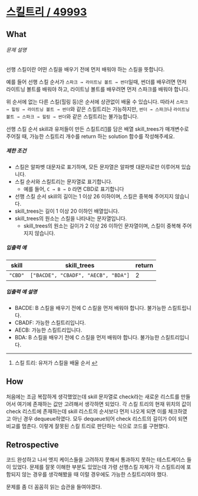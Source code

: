 # [스킬트리 / 49993](https://programmers.co.kr/learn/courses/30/lessons/49993?language=javascript)

## What

###### 문제 설명

선행 스킬이란 어떤 스킬을 배우기 전에 먼저 배워야 하는 스킬을 뜻합니다.

예를 들어 선행 스킬 순서가 `스파크 → 라이트닝 볼트 → 썬더`일때, 썬더를 배우려면 먼저 라이트닝 볼트를 배워야 하고, 라이트닝 볼트를 배우려면 먼저 스파크를 배워야 합니다.

위 순서에 없는 다른 스킬(힐링 등)은 순서에 상관없이 배울 수 있습니다. 따라서 `스파크 → 힐링 → 라이트닝 볼트 → 썬더`와 같은 스킬트리는 가능하지만, `썬더 → 스파크`나 `라이트닝 볼트 → 스파크 → 힐링 → 썬더`와 같은 스킬트리는 불가능합니다.

선행 스킬 순서 skill과 유저들이 만든 스킬트리[1](#fn1)를 담은 배열 skill_trees가 매개변수로 주어질 때, 가능한 스킬트리 개수를 return 하는 solution 함수를 작성해주세요.

##### 제한 조건

- 스킬은 알파벳 대문자로 표기하며, 모든 문자열은 알파벳 대문자로만 이루어져 있습니다.
- 스킬 순서와 스킬트리는 문자열로 표기합니다.
  - 예를 들어, `C → B → D` 라면 CBD로 표기합니다
- 선행 스킬 순서 skill의 길이는 1 이상 26 이하이며, 스킬은 중복해 주어지지 않습니다.
- skill_trees는 길이 1 이상 20 이하인 배열입니다.
- skill_trees의 원소는 스킬을 나타내는 문자열입니다.
  - skill_trees의 원소는 길이가 2 이상 26 이하인 문자열이며, 스킬이 중복해 주어지지 않습니다.

##### 입출력 예

<table class="table"><thead><tr><th>skill</th><th>skill_trees</th><th>return</th></tr></thead><tbody><tr><td><code>"CBD"</code></td><td><code>["BACDE", "CBADF", "AECB", "BDA"]</code></td><td>2</td></tr></tbody></table>

##### 입출력 예 설명

- BACDE: B 스킬을 배우기 전에 C 스킬을 먼저 배워야 합니다. 불가능한 스킬트립니다.
- CBADF: 가능한 스킬트리입니다.
- AECB: 가능한 스킬트리입니다.
- BDA: B 스킬을 배우기 전에 C 스킬을 먼저 배워야 합니다. 불가능한 스킬트리입니다.

---

1.  스킬 트리: 유저가 스킬을 배울 순서 [↩](#fnref1)

## How

처음에는 조금 복잡하게 생각했었는데 skill 문자열로 check라는 새로운 리스트를 만들어서 여기에 존재하는 값만 고려해서 생각하면 되었다. 각 스킬 트리의 현재 위치의 값이 check 리스트에 존재하는데 skill 리스트의 순서보다 먼저 나오게 되면 이를 체크하였고 아닌 경우 dequeue하였다. 모두 dequeue되어 check 리스트의 길이가 0이 되면 비교를 멈춘다. 이렇게 잘못된 스킬 트리로 판단하는 식으로 코드를 구현했다.

## Retrospective

코드 완성하고 나서 엣지 케이스들을 고려하지 못해서 통과하지 못하는 테스트케이스 들이 있었다. 문제를 잘못 이해한 부분도 있었는데 가령 선행스킬 자체가 각 스킬트리에 포함되지 않는 경우를 생각해봤을 때 이럴 경우에도 가능한 스킬트리여야 했다.

문제를 좀 더 꼼꼼히 읽는 습관을 들여야겠다.
